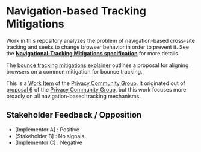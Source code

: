 # Navigation-based Tracking Mitigations

Work in this repository analyzes the problem of navigation-based cross-site
tracking and seeks to change browser behavior in order to prevent it. See the
**[Navigational-Tracking Mitigations
specification](https://privacycg.github.io/nav-tracking-mitigations/)** for more
details.

The [bounce tracking mitigations explainer](bounce-tracking-explainer.md)
outlines a proposal for aligning browsers on a common mitigation for bounce
tracking.

This is a [Work Item](https://privacycg.github.io/charter.html#work-items) of
the [Privacy Community Group](https://privacycg.github.io/). It originated out
of [proposal 6](https://github.com/privacycg/proposals/issues/6) of the [Privacy
Community Group](https://privacycg.github.io/), but this work focuses more
broadly on all navigation-based tracking mechanisms.

## Stakeholder Feedback / Opposition

- [Implementor A] : Positive
- [Stakeholder B] : No signals
- [Implementor C] : Negative
